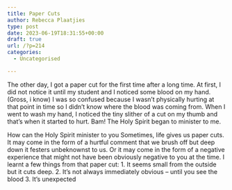 ```yaml
---
title: Paper Cuts
author: Rebecca Plaatjies
type: post
date: 2023-06-19T18:31:55+00:00
draft: true
url: /?p=214
categories:
  - Uncategorised

---
```

The other day, I got a paper cut for the first time after a long time. At first, I did not notice it until my student and I noticed some blood on my hand. (Gross, i know) I was so confused because I wasn&#8217;t physically hurting at that point in time so I didn&#8217;t know where the blood was coming from. When I went to wash my hand, I noticed the tiny slither of a cut on my thumb and that&#8217;s when it started to hurt. Bam! The Holy Spirit began to minister to me.

How can the Holy Spirit minister to you Sometimes, life gives us paper cuts. It may come in the form of a hurtful comment that we brush off but deep down it festers unbeknownst to us. Or it may come in the form of a negative experience that might not have been obviously negative to you at the time. I learnt a few things from that paper cut: 1. It seems small from the outside but it cuts deep. 2. It&#8217;s not always immediately obvious &#8211; until you see the blood 3. It&#8217;s unexpected